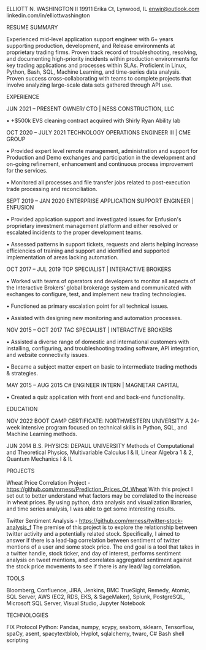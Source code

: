 ELLIOTT N. WASHINGTON II 
19911 Erika Ct, Lynwood, IL
enwjr@outlook.com
linkedin.com/in/elliottwashington

RESUME SUMMARY

Experienced mid-level application support engineer with 6+ years supporting production, development, and Release environments at proprietary trading firms. Proven track record of troubleshooting, resolving, and documenting high-priority incidents within production environments for key trading applications and processes within SLAs.  Proficient in Linux, Python, Bash, SQL, Machine Learning, and time-series data analysis.  Proven success cross-collaborating with teams to complete projects that involve analyzing large-scale data sets gathered through API use.


EXPERIENCE

JUN 2021 – PRESENT
OWNER/ CTO | NESS CONSTRUCTION, LLC

•	+$500k  EVS cleaning contract acquired with Shirly Ryan Ability lab

OCT 2020 – JULY 2021
TECHNOLOGY OPERATIONS ENGINEER III | CME GROUP

•	Provided expert level remote management, administration and support for Production and Demo exchanges and participation in the development and on-going refinement, enhancement and continuous process improvement for the services.

•	Monitored all processes and file transfer jobs related to post-execution trade processing and reconciliation.

SEPT 2019 – JAN 2020
ENTERPRISE APPLICATION SUPPORT ENGINEER | ENFUSION

•	Provided application support  and investigated issues for Enfusion's proprietary investment management platform and either resolved or escalated incidents to the proper development teams. 

•	Assessed patterns in support tickets, requests and alerts helping increase efficiencies of training and support and identified and supported implementation of areas lacking automation.

OCT 2017 – JUL 2019
TOP SPECIALIST   | INTERACTIVE BROKERS

•	Worked with teams of operators and developers to monitor all aspects of the Interactive Brokers’ global brokerage system and communicated with exchanges to configure, test, and implement new trading technologies.

•	Functioned as primary escalation point for all technical issues.

•	Assisted with designing new monitoring and automation processes.

NOV 2015 – OCT 2017
TAC SPECIALIST   | INTERACTIVE BROKERS

•	Assisted a diverse range of domestic and international customers with installing, configuring, and troubleshooting trading software, API integration, and website connectivity issues.

•	Became a subject matter expert on basic to intermediate trading methods & strategies.

MAY 2015 – AUG 2015
C# ENGINEER INTERN   | MAGNETAR CAPITAL

•	Created a quiz application with front end and back-end functionality.


EDUCATION

NOV 2022
BOOT CAMP CERTIFICATE: NORTHWESTERN UNIVERSITY
A 24-week intensive program focused on technical skills in Python, SQL, and Machine
Learning methods.

JUN 2014
B.S. PHYSICS: DEPAUL UNIVERSITY
Methods of Computational and Theoretical Physics, Multivariable Calculus I & II, Linear Algebra 1 & 2, Quantum Mechanics I & II.


PROJECTS


Wheat Price Correlation Project - https://github.com/mrness/Prediction_Prices_Of_Wheat 
With this project I set out to better understand what factors may be correlated to the increase in wheat prices. By using python, data analysis and visualization libraries, and time series analysis, I was able to get some interesting results.

Twitter Sentiment Analysis - https://github.com/mrness/twitter-stock-analysis_f
The premise of this project is to explore the relationship between twitter activity and a potentially related stock. Specifically, I aimed to answer if there is a lead-lag correlation between sentiment of twitter mentions of a user and some stock price. The end goal is a tool that takes in a twitter handle, stock ticker, and day of interest, performs sentiment analysis on tweet mentions, and correlates aggregated sentiment against the stock price movements to see if there is any lead/ lag correlation.


TOOLS                                                        

Bloomberg, Confluence, JIRA, Jenkins, BMC TrueSight, Remedy, Atomic, SQL Server, AWS   (EC2, RDS, EKS, & SageMaker), Splunk, PostgreSQL, Microsoft SQL Server, Visual Studio, Jupyter Notebook


TECHNOLOGIES	

FIX Protocol
Python:
      Pandas, numpy, scypy, seaborn, sklearn,
      Tensorflow, spaCy, asent, spacytextblob,
      Hvplot, sqlalchemy, twarc, 
C# 
Bash shell scripting

